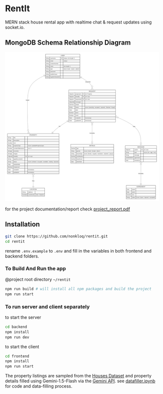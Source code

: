 # RentIt  

MERN stack house rental app with realtime chat & request updates using socket.io.





## MongoDB Schema Relationship Diagram

![er](ss/er_diagram.svg)

for the project documentation/report check [project_report.pdf](./project_report.pdf)

## Installation

```sh
git clone https://github.com/nonkloq/rentit.git
cd rentit
```

rename `.env.example` to `.env` and fill in the variables in both frontend and backend folders.

### To Build And Run the app

@project root directory `~/rentit`
```sh
npm run build # will install all npm packages and build the project
npm run start
```

### To run server and client separately

to start the server
```sh
cd backend
npm install
npm run dev
```

to start the client
```sh
cd frontend
npm install
npm run start
```

The property listings are sampled from the [Houses Dataset](https://github.com/emanhamed/Houses-dataset) and property details filled using Gemini-1.5-Flash via the [Gemini API](https://ai.google.dev/). see [datafiller.ipynb](datafiller.ipynb) for code and data-filling process.
